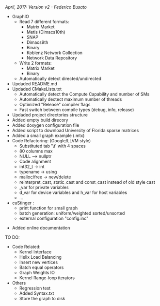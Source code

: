 
*April, 2017: Version v2 - Federico Busato*

* GraphIO
    - Read 7 different formats:
        - Matrix Market
        - Metis (Dimacs10th)
        - SNAP
        - Dimacs9th
        - Binary
        - Koblenz Network Collection
        - Network Data Repository
    - Write 2 formats:
        - Matrix Market
        - Binary
    - Automatically detect directed/undirected
* Updaded README.md
* Updaded CMakeLists.txt
    - Automatically detect the Compute Capability and number of SMs
    - Automatically dectect maximum number of threads
    - Optimized "Release" compiler flags
    - Fast switch between compile types (debug, info, release)
* Updaded project directories structure
* Added empty build direcory
* Added doxygen configuration file
* Added script to download University of Florida sparse matrices
* Added a small graph example (.mtx)
* Code Refactoring: (Google/LLVM style)
    - Substituted tab '\t' with 4 spaces
    - 80 columns max
    - NULL --> nullptr
    - Code alignment
    - int32_t -> int
    - typename -> using
    - malloc/free -> new/delete
    - reinterpret_cast, static_cast and const_cast instead of old style cast
    - _var for private variables
    - d_var for device variables and h_var for host variables
    - ...
* cuStinger :
    - print function for small graph
    - batch generation: uniform/weighted sorted/unsorted
    - external configuration "config.inc"
- Added online documentation

TO DO:
* Code Related:
    - Kernel Interface
    - Helix Load Balancing
    - Insert new vertices
    - Batch equal operators
    - Graph Weights IO
    - Kernel Range-loop iterators
* Others
    - Regression test
    - Added Syntax.txt
    - Store the graph to disk
